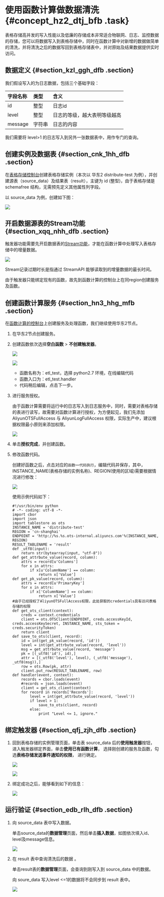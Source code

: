 # 使用函数计算做数据清洗 {#concept_hz2_dtj_bfb .task}

表格存储高并发的写入性能以及低廉的存储成本非常适合物联网、日志、监控数据的存储，您可以将数据写入到表格存储中，同时在函数计算中对新增的数据做简单的清洗，并将清洗之后的数据写回到表格存储表中，并对原始及结果数据提供实时访问。

## 数据定义 {#section_kzl_ggh_dfb .section}

我们假设写入的为日志数据，包括三个基础字段：

|字段名称|类型|含义|
|:---|:-|:-|
|id|整型|日志id|
|level|整型|日志的等级，越大表明等级越高|
|message|字符串|日志的内容|

我们需要将 level\>1 的日志写入到另外一张数据表中，用作专门的查询。

## 创建实例及数据表 {#section_cnk_1hh_dfb .section}

在[表格存储控制台](https://ots.console.aliyun.com)创建表格存储实例（本次以 华东2 distribute-test 为例），并创建源表（source\_data）及结果表（result），主键为 id \(整型\)，由于表格存储是 schemafree 结构，无需预先定义其他属性列字段。

以 source\_data 为例，创建如下图：

![](http://static-aliyun-doc.oss-cn-hangzhou.aliyuncs.com/assets/img/20323/156646309211925_zh-CN.png)

## 开启数据源表的Stream功能 {#section_xqq_nhh_dfb .section}

触发器功能需要先开启数据表的[Stream功能](../../../../cn.zh-CN/隐藏/Stream增量数据流/概述.md#)，才能在函数计算中处理写入表格存储中的增量数据。

![](http://static-aliyun-doc.oss-cn-hangzhou.aliyuncs.com/assets/img/20323/156646309211927_zh-CN.png)

Stream记录过期时长是指通过 StreamAPI 能够读取到的增量数据的最长时间。

由于触发器只能绑定现有的函数，故先到函数计算的控制台上在同region创建服务及函数。

## 创建函数计算服务 {#section_hn3_hhg_mfb .section}

在[函数计算的控制台](https://fc.console.aliyun.com/overview/cn-shanghai?spm=a2c4g.11186623.2.20.c2c443b1M6AAS2)上创建服务及处理函数，我们继续使用华东2节点。

1.  在华东2节点创建服务。
2.  创建函数依次选择**空白函数** \> **不创建触发器**。 

    ![](http://static-aliyun-doc.oss-cn-hangzhou.aliyuncs.com/assets/img/20323/156646309211929_zh-CN.png)

    ![](http://static-aliyun-doc.oss-cn-hangzhou.aliyuncs.com/assets/img/20323/156646309311930_zh-CN.png) 

    -   函数名称为：etl\_test，选择 python2.7 环境，在线编辑代码
    -   函数入口为：etl\_test.handler
    -   代码稍后编辑，点击下一步。
3.  进行服务授权。 

    由于函数计算需要将运行中的日志写入到日志服务中，同时，需要对表格存储的表进行读写，故需要对函数计算进行授权，为方便起见，我们先添加 AliyunOTSFullAccess 与 AliyunLogFullAccess 权限，实际生产中，建议根据权限最小原则来添加权限。

    ![](http://static-aliyun-doc.oss-cn-hangzhou.aliyuncs.com/assets/img/20323/156646309311931_zh-CN.png)

4.  单击**授权完成**，并创建函数。
5.  修改函数代码。 

    创建好函数之后，点击对应的`函数`—`代码执行`，编辑代码并保存，其中，INSTANCE\_NAME\(表格存储的实例名称\)、REGION\(使用的区域\)需要根据情况进行修改：

    ![](http://static-aliyun-doc.oss-cn-hangzhou.aliyuncs.com/assets/img/20323/156646309311932_zh-CN.png)

    使用示例代码如下：

    ``` {#codeblock_3xr_ha0_km8}
    #!/usr/bin/env python
    # -*- coding: utf-8 -*-
    import cbor
    import json
    import tablestore as ots
    INSTANCE_NAME = 'distribute-test'
    REGION = 'cn-shanghai'
    ENDPOINT = 'http://%s.%s.ots-internal.aliyuncs.com'%(INSTANCE_NAME, REGION)
    RESULT_TABLENAME = 'result'
    def _utf8(input):
        return str(bytearray(input, "utf-8"))
    def get_attrbute_value(record, column):
        attrs = record[u'Columns']
        for x in attrs:
            if x[u'ColumnName'] == column:
                return x['Value']
    def get_pk_value(record, column):
        attrs = record[u'PrimaryKey']
        for x in attrs:
            if x['ColumnName'] == column:
                return x['Value']
    #由于已经授权了AliyunOTSFullAccess权限，此处获取的credentials具有访问表格存储的权限
    def get_ots_client(context):
        creds = context.credentials
        client = ots.OTSClient(ENDPOINT, creds.accessKeyId, creds.accessKeySecret, INSTANCE_NAME, sts_token = creds.securityToken)
        return client
    def save_to_ots(client, record):
        id = int(get_pk_value(record, 'id'))
        level = int(get_attrbute_value(record, 'level'))
        msg = get_attrbute_value(record, 'message')
        pk = [(_utf8('id'), id),]
        attr = [(_utf8('level'), level), (_utf8('message'), _utf8(msg)),]
        row = ots.Row(pk, attr)
        client.put_row(RESULT_TABLENAME, row)
    def handler(event, context):
        records = cbor.loads(event)
        #records = json.loads(event)
        client = get_ots_client(context)
        for record in records['Records']:
            level = int(get_attrbute_value(record, 'level'))
            if level > 1:
                save_to_ots(client, record)
            else:
                print "Level <= 1, ignore."
    ```


## 绑定触发器 {#section_qfj_zjh_dfb .section}

1.  回到表格存储的实例管理页面，单击表 source\_data 后的**使用触发器**按钮，进入触发器绑定界面，单击**使用已有函数计算**， 选择刚创建的服务及函数，勾选**表格存储发送事件通知的权限**， 进行确定。 

    ![](http://static-aliyun-doc.oss-cn-hangzhou.aliyuncs.com/assets/img/20323/156646309411933_zh-CN.png)

    ![](http://static-aliyun-doc.oss-cn-hangzhou.aliyuncs.com/assets/img/20323/156646309411934_zh-CN.png) 

2.  绑定成功之后，能够看到如下的信息： 

    ![](http://static-aliyun-doc.oss-cn-hangzhou.aliyuncs.com/assets/img/20323/156646309411935_zh-CN.png)


## 运行验证 {#section_edb_rlh_dfb .section}

1.  向 source\_data 表中写入数据。 

    单击source\_data的**数据管理**页面，然后单击**插入数据**，如图依次填入id、level及message信息。

    ![](http://static-aliyun-doc.oss-cn-hangzhou.aliyuncs.com/assets/img/20323/156646309411936_zh-CN.png)

2.  在 result 表中查询清洗后的数据 。 

    单击result表的**数据管理**页面，会查询到刚写入到 source\_data 中的数据。

    向 soure\_data 写入level <=1的数据将不会同步到 result 表中。

    ![](http://static-aliyun-doc.oss-cn-hangzhou.aliyuncs.com/assets/img/20323/156646309511940_zh-CN.png)


